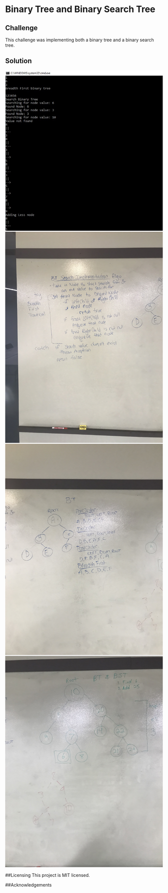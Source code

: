 # Binary Tree and Binary Search Tree

## Challenge
This challenge was implementing both a binary tree and a binary search tree.

## Solution
![Binary Tree 1](../../Assets/Tree1.jpg)
![Binary Tree 2](../../Assets/Tree2.jpg)
![Binary Tree 3](../../Assets/Tree3.jpg)
![Binary Tree 4](../../Assets/Tree4.jpg)

##Licensing
This project is MIT licensed.

##Acknowledgements


